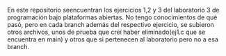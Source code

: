 En este repositorio seencuentran los ejercicios 1,2 y 3 del laboratorio 3 de programación bajo plataformas abiertas. No tengo conocimientos de qué pasó, pero en cada branch además del respectivo ejercicio, se subieron otros archivos, unos de prueba que creí haber eliminado(ej1.c que se encuentra en main) y otros que si pertenecen al laboratorio pero no a esa branch.  
